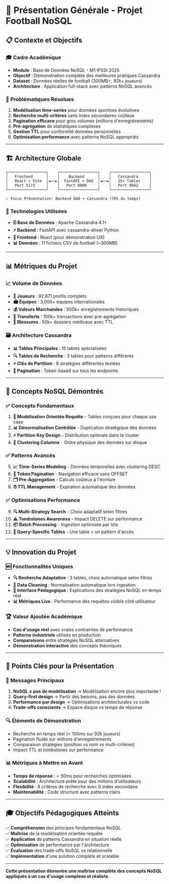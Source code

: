 # 🎯 Présentation Générale - Projet Football NoSQL

## 📋 **Contexte et Objectifs**

### 🎓 **Cadre Académique**
- **Module** : Base de Données NoSQL - M1 IPSSI 2025
- **Objectif** : Démonstration complète des meilleures pratiques Cassandra
- **Dataset** : Données réelles de football (300MB+, 92k+ joueurs)
- **Architecture** : Application full-stack avec patterns NoSQL avancés

### 🎯 **Problématiques Résolues**
1. **Modélisation time-series** pour données sportives évolutives
2. **Recherche multi-critères** sans index secondaires coûteux  
3. **Pagination efficace** pour gros volumes (millions d'enregistrements)
4. **Pré-agrégation** de statistiques complexes
5. **Gestion TTL** pour conformité données personnelles
6. **Optimisation performance** avec patterns NoSQL appropriés

---

## 🏗️ **Architecture Globale**

```
┌─────────────────┐    ┌─────────────────┐    ┌─────────────────┐
│   Frontend      │    │    Backend      │    │   Cassandra     │
│   React + Vite  │◄──►│  FastAPI + DAO  │◄──►│   15+ Tables    │
│   Port 5173     │    │   Port 8000     │    │   Port 9042     │
└─────────────────┘    └─────────────────┘    └─────────────────┘

💡 Focus Présentation: Backend DAO + Cassandra (70% du temps)
```

### 🔧 **Technologies Utilisées**
- **🗄️ Base de Données** : Apache Cassandra 4.1+
- **⚡ Backend** : FastAPI avec cassandra-driver Python
- **🎨 Frontend** : React (pour démonstration UX)
- **📊 Données** : 11 fichiers CSV de football (~300MB)

---

## 📊 **Métriques du Projet**

### 📈 **Volume de Données**
- **👥 Joueurs** : 92,671 profils complets
- **🏟️ Équipes** : 3,000+ équipes internationales  
- **💰 Valeurs Marchandes** : 500k+ enregistrements historiques
- **🔄 Transferts** : 100k+ transactions avec pré-agrégation
- **🏥 Blessures** : 50k+ dossiers médicaux avec TTL

### 🗃️ **Architecture Cassandra**
- **📊 Tables Principales** : 15 tables spécialisées
- **🔍 Tables de Recherche** : 3 tables pour patterns différents
- **⚡ Clés de Partition** : 8 stratégies différentes testées
- **📄 Pagination** : Token-based sur tous les endpoints

---

## 🎯 **Concepts NoSQL Démontrés**

### ✅ **Concepts Fondamentaux**
1. **🔑 Modélisation Orientée Requête** - Tables conçues pour chaque use case
2. **📊 Dénormalisation Contrôlée** - Duplication stratégique des données
3. **⚡ Partition Key Design** - Distribution optimale dans le cluster
4. **🔄 Clustering Columns** - Ordre physique des données sur disque

### ✅ **Patterns Avancés** 
5. **📈 Time-Series Modeling** - Données temporelles avec clustering DESC
6. **📄 Token Pagination** - Navigation efficace sans OFFSET
7. **🗂️ Pre-Aggregation** - Calculs coûteux à l'écriture
8. **⏰ TTL Management** - Expiration automatique des données

### ✅ **Optimisations Performance**
9. **🔍 Multi-Strategy Search** - Choix adaptatif selon filtres
10. **⚠️ Tombstones Awareness** - Impact DELETE sur performance
11. **📦 Batch Processing** - Ingestion optimisée par lots
12. **🎯 Query-Specific Tables** - Une table = un pattern d'accès

---

## 💡 **Innovation du Projet**

### 🆕 **Fonctionnalités Uniques**
- **🔍 Recherche Adaptative** : 3 tables, choix automatique selon filtres
- **🧹 Data Cleaning** : Normalisation automatique lors ingestion  
- **🎨 Interface Pédagogique** : Explications des stratégies NoSQL en temps réel
- **📊 Métriques Live** : Performance des requêtes visible côté utilisateur

### 🏆 **Valeur Ajoutée Académique**
- **Cas d'usage réel** avec vraies contraintes de performance
- **Patterns industriels** utilisés en production
- **Comparaisons** entre stratégies NoSQL alternatives
- **Démonstration interactive** des concepts théoriques

---

## 🎤 **Points Clés pour la Présentation**

### 🎯 **Messages Principaux**
1. **NoSQL ≠ pas de modélisation** → Modélisation encore plus importante !
2. **Query-first design** → Partir des besoins, pas des données
3. **Performance par design** → Optimisations architecturales vs code
4. **Trade-offs conscients** → Espace disque vs temps de réponse

### 🔍 **Éléments de Démonstration**
- Recherche en temps réel (< 100ms sur 92k joueurs)
- Pagination fluide sur millions d'enregistrements
- Comparaison strategies (position vs nom vs multi-critères)
- Impact TTL et tombstones sur performance

### 📊 **Métriques à Mettre en Avant**
- **Temps de réponse** : < 50ms pour recherches optimisées
- **Scalabilité** : Architecture prête pour des millions d'utilisateurs  
- **Flexibilité** : 8 critères de recherche avec 0 index secondaire
- **Maintenabilité** : Code structuré avec patterns clairs

---

## 🎓 **Objectifs Pédagogiques Atteints**

✅ **Compréhension** des principes fondamentaux NoSQL  
✅ **Maîtrise** de la modélisation orientée requête  
✅ **Application** de patterns Cassandra en situation réelle  
✅ **Optimisation** de performance par l'architecture  
✅ **Évaluation** des trade-offs NoSQL vs relationnelle  
✅ **Implémentation** d'une solution complète et scalable  

---

**Cette présentation démontre une maîtrise complète des concepts NoSQL appliqués à un cas d'usage complexe et réaliste.**